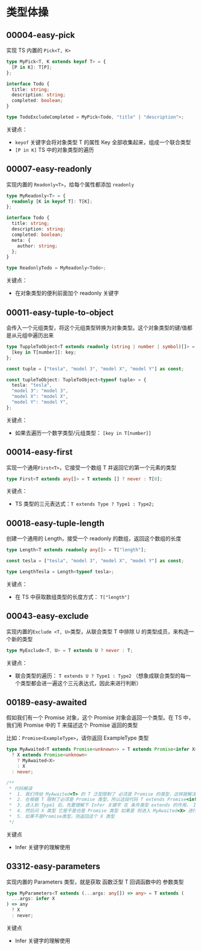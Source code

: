 # 类型体操

## 00004-easy-pick

实现 TS 内置的 `Pick<T, K>`

```ts
type MyPick<T, K extends keyof T> = {
  [P in K]: T[P];
};
```

```ts
interface Todo {
  title: string;
  description: string;
  completed: boolean;
}

type TodoExcludeCompleted = MyPick<Todo, "title" | "description">;
```

关键点：

- `keyof` 关键字会将对象类型 T 的属性 Key 全部收集起来，组成一个联合类型
- `[P in K]` TS 中的对象类型的遍历

## 00007-easy-readonly

实现内置的 `Readonly<T>`，给每个属性都添加 `readonly`

```ts
type MyReadonly<T> = {
  readonly [K in keyof T]: T[K];
};
```

```ts
interface Todo {
  title: string;
  description: string;
  completed: boolean;
  meta: {
    author: string;
  };
}

type ReadonlyTodo = MyReadonly<Todo>;
```

关键点：

- 在对象类型的便利前面加个 readonly 关键字

## 00011-easy-tuple-to-object

会传入一个元组类型，将这个元组类型转换为对象类型。这个对象类型的键/值都是从元组中遍历出来

```ts
type TuppleToObject<T extends readonly (string | number | symbol)[]> = {
  [key in T[number]]: key;
};
```

```ts
const tuple = ["tesla", "model 3", "model X", "model Y"] as const;

const tupleToObject: TupleToObject<typeof tuple> = {
  tesla: "tesla",
  "model 3": "model 3",
  "model X": "model X",
  "model Y": "model Y",
};
```

关键点：

- 如果去遍历一个数字类型/元组类型： `[key in T[number]]`

## 00014-easy-first

实现一个通用`First<T>`，它接受一个数组 T 并返回它的第一个元素的类型

```ts
type First<T extends any[]> = T extends [] ? never : T[0];
```

关键点：

- TS 类型的三元表达式：`T extends Type ? Type1 : Type2;`

## 00018-easy-tuple-length

创建一个通用的 Length，接受一个 readonly 的数组，返回这个数组的长度

```ts
type Length<T extends readonly any[]> = T["length"];
```

```ts
const tesla = ["tesla", "model 3", "model X", "model Y"] as const;

type LengthTesla = Length<typeof tesla>;
```

关键点：

- 在 TS 中获取数组类型的长度方式： `T["length"]`

## 00043-easy-exclude

实现内置的`Exclude <T, U>`类型，从联合类型 T 中排除 U 的类型成员，来构造一个新的类型

```ts
type MyExclude<T, U> = T extends U ? never : T;
```

关键点：

- 联合类型的遍历： `T extends U ? Type1 : Type2` （想象成联合类型的每一个类型都会进一遍这个三元表达式，因此来进行判断）

## 00189-easy-awaited

假如我们有一个 Promise 对象，这个 Promise 对象会返回一个类型。在 TS 中，我们用 Promise 中的 T 来描述这个 Promise 返回的类型

比如：`Promise<ExampleType>`，请你返回 ExampleType 类型

```ts
type MyAwaited<T extends Promise<unknown>> = T extends Promise<infer X>
  ? X extends Promise<unknown>
    ? MyAwaited<X>
    : X
  : never;

/**
 * 代码解读
 *  1. 我们传给 MyAwaited<T> 的 T 泛型限制了 必须是 Promise 的类型，这样就解决了  type error = MyAwaited<number>; 的爆红问题
 *  2. 在根据 T 限制了必须是 Promise 类型，所以这段代码 T extends Promise<infer X> ? Type1 : Type2  是一定会走 Type1的，因此 Type2 写什么类型都无所谓
 *  3. 进入到 Type1 后，先要理解下 Infer 关键字 在 条件类型 extends 的作用， Infer 是推断的意思，意思就是 假设 Promise<T> 里的泛型的类型 是 X 类型
 *  4. 然后问 X 类型 它是不是也是 Promise 类型 如果是 则进入 MyAwaited<X> 进行递归操作
 *  5. 如果不是Promise类型，则返回这个 X 类型
 */
```

关键点

- Infer 关键字的理解使用

## 03312-easy-parameters

实现内置的 Parameters 类型，就是获取 函数泛型 T 回调函数中的 参数类型

```ts
type MyParameters<T extends (...args: any[]) => any> = T extends (
  ...args: infer X
) => any
  ? X
  : never;
```

关键点

- Infer 关键字的理解使用
